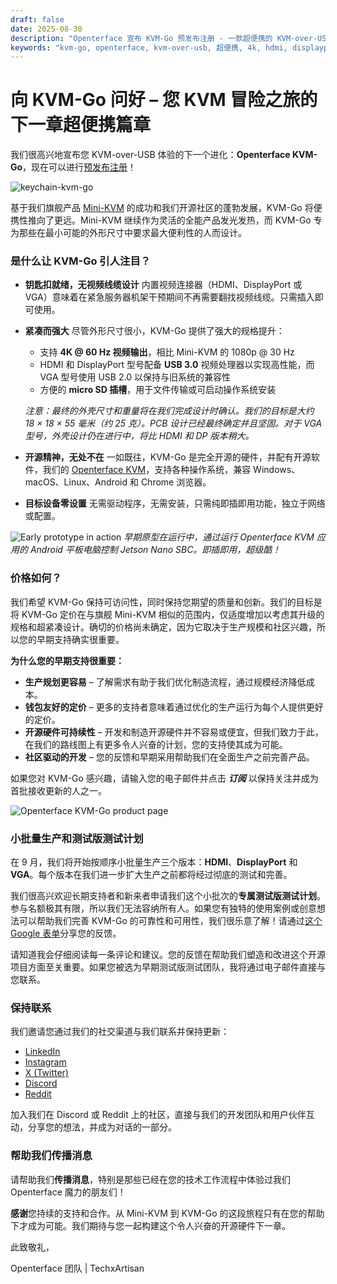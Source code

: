 ```yaml
---
draft: false
date: 2025-08-30
description: "Openterface 宣布 KVM-Go 预发布注册 - 一款超便携的 KVM-over-USB 设备，内置视频连接器，支持 4K，设计适合钥匙扣。"
keywords: "kvm-go, openterface, kvm-over-usb, 超便携, 4k, hdmi, displayport, vga, 钥匙扣, 预发布, 测试版, 开源"
---
```


# 向 KVM-Go 问好 – 您 KVM 冒险之旅的下一章超便携篇章

我们很高兴地宣布您 KVM-over-USB 体验的下一个进化：**Openterface KVM-Go**，现在可以进行[预发布注册](https://www.crowdsupply.com/techxartisan/openterface-kvm-go)！

![keychain-kvm-go](https://www.crowdsupply.com/img/d0fd/3fe2afa6-051e-41e0-9f59-cbab8d7bd0fd/kvm-go-group-03_jpg_gallery-lg.jpg)

基于我们旗舰产品 [Mini-KVM](https://www.crowdsupply.com/techxartisan/openterface-mini-kvm) 的成功和我们开源社区的蓬勃发展，KVM-Go 将便携性推向了更远。Mini-KVM 继续作为灵活的全能产品发光发热，而 KVM-Go 专为那些在最小可能的外形尺寸中要求最大便利性的人而设计。

### 是什么让 KVM-Go 引人注目？

* **钥匙扣就绪，无视频线缆设计**
  内置视频连接器（HDMI、DisplayPort 或 VGA）意味着在紧急服务器机架干预期间不再需要翻找视频线缆。只需插入即可使用。

* **紧凑而强大**
  尽管外形尺寸很小，KVM-Go 提供了强大的规格提升：

  * 支持 **4K @ 60 Hz 视频输出**，相比 Mini-KVM 的 1080p @ 30 Hz
  * HDMI 和 DisplayPort 型号配备 **USB 3.0** 视频处理器以实现高性能，而 VGA 型号使用 USB 2.0 以保持与旧系统的兼容性
  * 方便的 **micro SD 插槽**，用于文件传输或可启动操作系统安装

  *注意：最终的外壳尺寸和重量将在我们完成设计时确认。我们的目标是大约 18 × 18 × 55 毫米（约 25 克）。PCB 设计已经最终确定并且坚固。对于 VGA 型号，外壳设计仍在进行中，将比 HDMI 和 DP 版本稍大。*

* **开源精神，无处不在**
  一如既往，KVM-Go 是完全开源的硬件，并配有开源软件，我们的 [Openterface KVM](https://openterface.com/app/)，支持各种操作系统，兼容 Windows、macOS、Linux、Android 和 Chrome 浏览器。

* **目标设备零设置**
  无需驱动程序，无需安装，只需纯即插即用功能，独立于网络或配置。

![Early prototype in action](https://www.crowdsupply.com/img/7b74/38c6794b-7e24-48b2-b917-d3e97b7b7b74/kvm-go-hdmi-early-test-2_jpg_md-xl.jpg)
*早期原型在运行中，通过运行 Openterface KVM 应用的 Android 平板电脑控制 Jetson Nano SBC。即插即用，超级酷！*

### 价格如何？

我们希望 KVM-Go 保持可访问性，同时保持您期望的质量和创新。我们的目标是将 KVM-Go 定价在与旗舰 Mini-KVM 相似的范围内，仅适度增加以考虑其升级的规格和超紧凑设计。确切的价格尚未确定，因为它取决于生产规模和社区兴趣，所以您的早期支持确实很重要。

**为什么您的早期支持很重要：**

* **生产规划更容易** – 了解需求有助于我们优化制造流程，通过规模经济降低成本。
* **钱包友好的定价** – 更多的支持者意味着通过优化的生产运行为每个人提供更好的定价。
* **开源硬件可持续性** – 开发和制造开源硬件并不容易或便宜，但我们致力于此，在我们的路线图上有更多令人兴奋的计划，您的支持使其成为可能。
* **社区驱动的开发** – 您的反馈和早期采用帮助我们在全面生产之前完善产品。

如果您对 KVM-Go 感兴趣，请输入您的电子邮件并点击 ***订阅*** 以保持关注并成为首批接收更新的人之一。

![Openterface KVM-Go product page](https://www.crowdsupply.com/img/8e4b/1d3f5064-defa-490c-a3e6-e3f2179b8e4b/kvm-go-product-page-subscribe_jpg_gallery-lg.jpg)

### 小批量生产和测试版测试计划

在 9 月，我们将开始按顺序小批量生产三个版本：**HDMI**、**DisplayPort** 和 **VGA**。每个版本在我们进一步扩大生产之前都将经过彻底的测试和完善。

我们很高兴欢迎长期支持者和新来者申请我们这个小批次的**专属测试版测试计划**。参与名额极其有限，所以我们无法容纳所有人。如果您有独特的使用案例或创意想法可以帮助我们完善 KVM-Go 的可靠性和可用性，我们很乐意了解！请通过[这个 Google 表单](https://forms.gle/yaS1F5E5MSo8DWNZ6)分享您的反馈。

请知道我会仔细阅读每一条评论和建议。您的反馈在帮助我们塑造和改进这个开源项目方面至关重要。如果您被选为早期测试版测试团队，我将通过电子邮件直接与您联系。

### 保持联系

我们邀请您通过我们的社交渠道与我们联系并保持更新：

  - [LinkedIn](https://www.linkedin.com/company/techxartisan)
  - [Instagram](https://www.instagram.com/techxartisan/)
  - [X (Twitter)](https://x.com/TechxArtisan)
  - [Discord](https://openterface.com/discord)
  - [Reddit](https://openterface.com/reddit)

加入我们在 Discord 或 Reddit 上的社区，直接与我们的开发团队和用户伙伴互动，分享您的想法，并成为对话的一部分。

### 帮助我们传播消息

请帮助我们**传播消息**，特别是那些已经在您的技术工作流程中体验过我们 Openterface 魔力的朋友们！

**感谢**您持续的支持和合作。从 Mini-KVM 到 KVM-Go 的这段旅程只有在您的帮助下才成为可能。我们期待与您一起构建这个令人兴奋的开源硬件下一章。

此致敬礼，

Openterface 团队 | TechxArtisan
